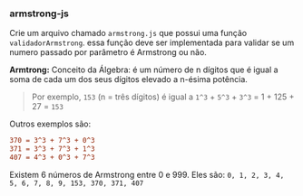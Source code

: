 ### armstrong-js

Crie um arquivo chamado `armstrong.js` que possui uma função `validadorArmstrong`. essa função deve ser implementada para validar 
se um numero passado por parâmetro é Armstrong ou não.

__Armtrong:__
Conceito da Álgebra: é um número de n dígitos que é igual a soma de cada um dos seus dígitos elevado a n-ésima potência.

> Por exemplo, `153` (n = três dígitos) é igual a `1^3` + `5^3` + `3^3` = 1 + 125 + 27 = `153`

Outros exemplos são:
```diff
370 = 3^3 + 7^3 + 0^3
371 = 3^3 + 7^3 + 1^3
407 = 4^3 + 0^3 + 7^3
```
Existem 6 números de Armstrong entre 0 e 999. Eles são: `0, 1, 2, 3, 4, 5, 6, 7, 8, 9, 153, 370, 371, 407`
